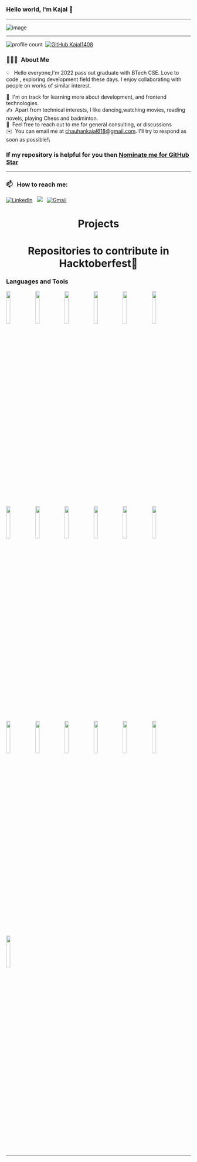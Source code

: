 ### Hello world, I'm Kajal  👋 

-----

<p align="center">
 
![image](https://user-images.githubusercontent.com/61057666/169029838-74df663d-2e62-4d77-bdff-b43f7d63f00f.png)

</p>

-----

![profile count](https://komarev.com/ghpvc/?username=Kajal1408&color=red)&nbsp;
[![GitHub Kajal1408](https://img.shields.io/github/followers/Kajal1408?label=follow&style=social)](https://github.com/Kajal1408)&nbsp;
### 👨🏻‍💻 &nbsp;About Me

💡 &nbsp; Hello everyone,I'm 2022 pass out graduate with BTech CSE. Love to code  , exploring development field these days. I enjoy collaborating with people on works of similar interest. 

🌱 &nbsp;I'm on track for learning more about development, and frontend technologies.\
✍️ &nbsp;Apart from technical interests, I like dancing,watching movies, reading novels, playing Chess and badminton.\
💬 &nbsp;Feel free to reach out to me for general consulting, or discussions \
✉️ &nbsp;You can email me at chauhankajal618@gmail.com. I'll try to respond as soon as possible!\

### If my repository is helpful for you then [Nominate me for GitHub Star](https://stars.github.com/nominate/)

-----
### 📫 &nbsp; How to reach me:



<a href="https://www.linkedin.com/in/kajal-chauhan-563576181/"><img alt="LinkedIn" src="https://img.shields.io/badge/linkedin%20-%230077B5.svg?&style=flat&logo=linkedin&logoColor=white"/></a> &nbsp;
<a href="https://www.instagram.com/_kajal.chauhan_/"><img src="https://img.shields.io/badge/-@michael201199-E4405F?style=flat&logo=Instagram&logoColor=white"/></a> &nbsp;
<a href="mailto:chauhankajal618@gmail.com"><img alt="Gmail" src="https://img.shields.io/badge/Gmail-D14836?style=flat&logo=gmail&logoColor=white" /></a> &nbsp;



<h1 align="center">Projects</h1>

</div>

<h1 align="center">Repositories to contribute in Hacktoberfest🤩</h1>


### Languages and Tools

<p>
 
 
  <code><img width="15%" src="https://www.vectorlogo.zone/logos/python/python-ar21.svg"></code>
 <code><img width="15%" src="https://www.vectorlogo.zone/logos/java/java-ar21.svg"></code>
  <code><img width="15%" src="https://www.vectorlogo.zone/logos/google_cloud/google_cloud-ar21.svg"></code>
 <code><img width="15%" src="https://www.vectorlogo.zone/logos/kaggle/kaggle-ar21.svg"></code>
  <code><img width="15%" src="https://www.vectorlogo.zone/logos/numpy/numpy-ar21.svg"></code>
  <code><img width="15%" src="https://www.vectorlogo.zone/logos/quora/quora-ar21.svg"></code>
 <code><img width="15%" src="https://www.vectorlogo.zone/logos/w3_html5/w3_html5-ar21.svg"></code>
 <code><img width="15%" src="https://www.vectorlogo.zone/logos/w3_css/w3_css-ar21.svg"></code>
  <code><img width="15%" src="https://www.vectorlogo.zone/logos/javascript/javascript-horizontal.svg"></code>
  <code><img width="15%" src="https://www.vectorlogo.zone/logos/getbootstrap/getbootstrap-ar21.svg"></code>
  <code><img width="15%" src="https://www.vectorlogo.zone/logos/djangoproject/djangoproject-ar21.svg"></code>
  <code><img width="15%" src="https://www.vectorlogo.zone/logos/pocoo_flask/pocoo_flask-ar21.svg"></code>
  <code><img width="15%" src="https://www.vectorlogo.zone/logos/jupyter/jupyter-ar21.svg"></code>
  <code><img width="15%" src="https://www.vectorlogo.zone/logos/mysql/mysql-ar21.svg"></code>
  <code><img width="15%" src="https://www.vectorlogo.zone/logos/docker/docker-ar21.svg"></code>
  <code><img width="15%" src="https://www.vectorlogo.zone/logos/kubernetes/kubernetes-ar21.svg"></code>
  <code><img width="15%" src="https://www.vectorlogo.zone/logos/amazon_aws/amazon_aws-ar21.svg"></code>
  <code><img width="15%" src="https://www.vectorlogo.zone/logos/git-scm/git-scm-ar21.svg"></code>
   <code><img width="15%" src="https://www.vectorlogo.zone/logos/ubuntu/ubuntu-ar21.svg"></code>
 
 
 -----
  
</p>
